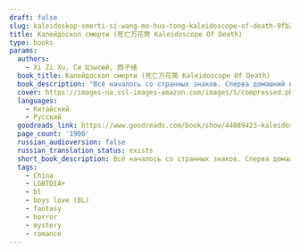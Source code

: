 ```yaml
---
draft: false
slug: kaleidoskop-smerti-si-wang-mo-hua-tong-kaleidoscope-of-death-9fb26bd4
title: Калейдоскоп смерти (死亡万花筒 Kaleidoscope Of Death)
type: books
params:
  authors:
    - Xi Zi Xu, Си Цзысюй, 西子绪
  book_title: Калейдоскоп смерти (死亡万花筒 Kaleidoscope Of Death)
  book_description: "Всё началось со странных знаков. Сперва домашний кот отказался от \nпривычных объятий, затем Линь Цюши начал замечать, что чувство \nдисгармонии и несоответствия стало постепенно пронизывать всё вокруг.\n\nВ один из таких странных дней он открыл дверь своего дома и обнаружил, \nчто привычный холл превратился в бесконечный коридор. По обеим сторонам \nкоридора располагалось двенадцать одинаковых железных дверей.\n\nИтак, история началась."
  cover: https://images-na.ssl-images-amazon.com/images/S/compressed.photo.goodreads.com/books/1575794976i/44089423.jpg
  languages:
    - Китайский
    - Русский
  goodreads_link: https://www.goodreads.com/book/show/44089423-kaleidoscope-of-death
  page_count: '1900'
  russian_audioversion: false
  russian_translation_status: exists
  short_book_description: Всё началось со странных знаков. Сперва домашний кот отказался от привычных объятий, затем Линь Цюши начал замечать, что чувство дисгармонии и несоответствия стало постепенно пронизывать всё вокруг…
  tags:
    - China
    - LGBTQIA+
    - bl
    - boys love (BL)
    - fantasy
    - horror
    - mystery
    - romance
---
```


